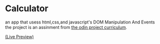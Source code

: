 # Calculator
an app that usess html,css,and javascript's DOM Manipulation And Events
the project is an assinment from <a href="https://www.theodinproject.com/">the odin project curriculum</a>.

<a href="https://ShadeAyman.github.io/Calculator/">(Live Preview)</a>
